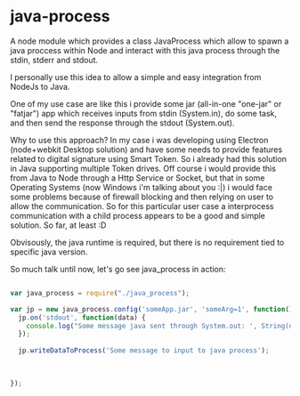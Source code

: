 # java-process

A node module which provides a class JavaProcess which allow to spawn a java proccess within Node and interact with this java process
through the stdin, stderr and stdout.

I personally use this idea to allow a simple and easy integration from NodeJs to Java. 

One of my use case are like this i provide some jar (all-in-one "one-jar" or "fatjar") app which receives inputs from stdin (System.in), 
do some task, and then send the response through the stdout (System.out).

Why to use this approach? In my case i was developing using Electron (node+webkit Desktop solution) and have some needs to provide features related to digital signature
using Smart Token. So i already had this solution in Java supporting multiple Token drives. Off course i would provide this from Java to Node
through a Http Service or Socket, but that in some Operating Systems (now Windows i'm talking about you :|) i would face some
problems because of firewall blocking and then relying on user to allow the communication. So for this particular user case a interprocess
communication with a child process appears to be a good and simple solution. So far, at least :D


Obvisously, the java runtime is required, but there is no requirement tied to specific java version. 

So much talk until now, let's go see java_process in action:


``` js

var java_process = require("./java_process");

var jp = new java_process.config('someApp.jar', 'someArg=1', function() {
  jp.on('stdout', function(data) {
    console.log("Some message java sent through System.out: ', String(data));
  });
  
  jp.writeDataToProcess('Some message to input to java process');
  
  

});
```


